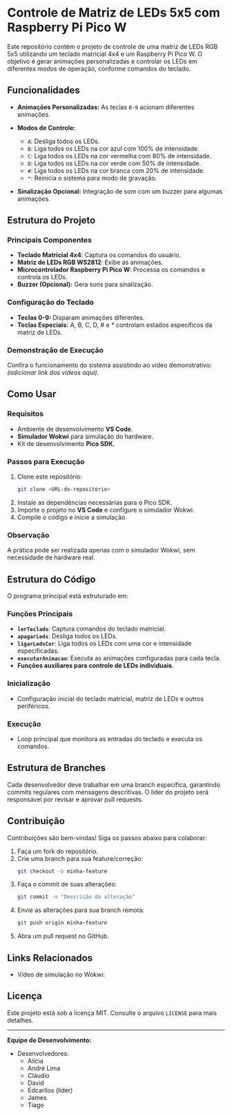 # Controle de Matriz de LEDs 5x5 com Raspberry Pi Pico W

Este repositório contém o projeto de controle de uma matriz de LEDs RGB 5x5 utilizando um teclado matricial 4x4 e um Raspberry Pi Pico W. O objetivo é gerar animações personalizadas e controlar os LEDs em diferentes modos de operação, conforme comandos do teclado.

## Funcionalidades

- **Animações Personalizadas:** As teclas `0-9` acionam diferentes animações.
- **Modos de Controle:**
  - `A`: Desliga todos os LEDs.
  - `B`: Liga todos os LEDs na cor azul com 100% de intensidade.
  - `C`: Liga todos os LEDs na cor vermelha com 80% de intensidade.
  - `D`: Liga todos os LEDs na cor verde com 50% de intensidade.
  - `#`: Liga todos os LEDs na cor branca com 20% de intensidade.
  - `*`: Reinicia o sistema para modo de gravação.
  
- **Sinalização Opcional:** Integração de som com um buzzer para algumas animações.

## Estrutura do Projeto

### Principais Componentes
- **Teclado Matricial 4x4**: Captura os comandos do usuário.
- **Matriz de LEDs RGB WS2812**: Exibe as animações.
- **Microcontrolador Raspberry Pi Pico W**: Processa os comandos e controla os LEDs.
- **Buzzer (Opcional):** Gera sons para sinalização.

### Configuração do Teclado
- **Teclas 0-9:** Disparam animações diferentes.
- **Teclas Especiais:** A, B, C, D, # e * controlam estados específicos da matriz de LEDs.

### Demonstração de Execução
Confira o funcionamento do sistema assistindo ao vídeo demonstrativo: *(adicionar link dos vídeos aqui)*.

## Como Usar

### Requisitos
- Ambiente de desenvolvimento **VS Code**.
- **Simulador Wokwi** para simulação do hardware.
- Kit de desenvolvimento **Pico SDK**.

### Passos para Execução
1. Clone este repositório:
   ```bash
   git clone <URL-do-repositório>
   ```
2. Instale as dependências necessárias para o Pico SDK.
3. Importe o projeto no **VS Code** e configure o simulador Wokwi.
4. Compile o código e inicie a simulação.

### Observação
A prática pode ser realizada apenas com o simulador Wokwi, sem necessidade de hardware real.

## Estrutura do Código

O programa principal está estruturado em:

### Funções Principais
- **`lerTeclado`**: Captura comandos do teclado matricial.
- **`apagarLeds`**: Desliga todos os LEDs.
- **`ligarLedsCor`**: Liga todos os LEDs com uma cor e intensidade especificadas.
- **`executarAnimacao`**: Executa as animações configuradas para cada tecla.
- **Funções auxiliares para controle de LEDs individuais**.

### Inicialização
- Configuração inicial do teclado matricial, matriz de LEDs e outros periféricos.

### Execução
- Loop principal que monitora as entradas do teclado e executa os comandos.

## Estrutura de Branches

Cada desenvolvedor deve trabalhar em uma branch específica, garantindo commits regulares com mensagens descritivas. O líder do projeto será responsável por revisar e aprovar pull requests.

## Contribuição

Contribuições são bem-vindas! Siga os passos abaixo para colaborar:
1. Faça um fork do repositório.
2. Crie uma branch para sua feature/correção:
   ```bash
   git checkout -b minha-feature
   ```
3. Faça o commit de suas alterações:
   ```bash
   git commit -m "Descrição da alteração"
   ```
4. Envie as alterações para sua branch remota:
   ```bash
   git push origin minha-feature
   ```
5. Abra um pull request no GitHub.

## Links Relacionados
- Vídeo de simulação no Wokwi: *[](https://youtu.be/IaqLsPo_WlM)*

## Licença

Este projeto está sob a licença MIT. Consulte o arquivo `LICENSE` para mais detalhes.

---

**Equipe de Desenvolvimento:**
- Desenvolvedores:
    - Alícia
    - André Lima
    - Cláudio
    - David
    - Edcarllos (líder)
    - James
    - Tiago

